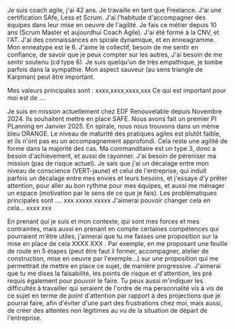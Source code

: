 
Je suis coach agile, j'ai 42 ans. Je travaille en tant que Freelance.
J'ai une certification SAfe, Less et Scrum.
J'ai l'habitude d'accompagner des équipes dans leur mise en oeuvre de l'agilité.
Je fais ce métier depuis 10 ans (Scrum Master et aujourdhui Coach Agile).
J'ai été formé à la CNV, et l'AT. J'ai des connaissances en spirale dynamique, et en enneagramme.
Mon enneatype est le 6. J'aime le collectif, besoin de me sentir en confiance, de savoir que je peux  compter sur les autres, J'ai besoin de  me sentir soutenu (cd type 6).
Je suis quelqu'un de très empathique, je tombe parfois dans la sympathie. 
Mon aspect sauveur (au sens triangle de Karpman) peut être important.

Mes valeurs principales sont : xxxx,xxxx,xxxx,xxx
Ce qui est important pour moi est de .... 

Je suis en mission actuellement chez EDF Renouvelable depuis Novembre 2024. Ils souhaitent mettre en place SAFE. Nous avons fait un premier PI PLanning en Janvier 2025. En spirale, nous nous trouvons dans un mème bleu ORANGE. Le niveau de maturité des pratiques agiles est plutôt faible, et ils n'ont pas eu un accompagnement approfondi. Cela reste une agilité de forme dans la majorité des cas.
Ma commanditaire est un type 3, donc a besoin d'achievement, et aussi de rayonner.
J'ai besoin de péreniser ma mission (pas de risque actuel). 
Je sais que j'ai un décalage entre mon niveau de conscience (VERT-jaune) et celui de l'entreprise, qui induit parfois un décalage entre mes envies et leurs besoins, et j'essaye d'y prêter attention, pour aller au bon rythme pour mes équipes, et aussi me ménager un espace (motivation par le sens de ce que je fais).
Les problématiques principales sont .... xxx xxxxx xxxxx 
J'aimerai pouvoir changer cela en cela... xxxx xxx 

En prenant qui je suis et mon contexte, qui sont mes forces et mes contraintes, mais aussi en prenant en compte certaines compétences qui pourraient m'être utiles, j'aimerai que tu me fasses une proposition sur la mise en place de cela XXXX XXX .
Par exemple, en me proposant une feuille de route en 5 étapes (peut être faut il former, accompagner, atelier de construction, mise en oeuvre par l'exemple...) sur une proposition qui me permettrait de mettre en place ce sujet, de manière progressive. 
J'aimerai que tu me dises la faisabilité, les points de risque et d'attention, les pré requis également pour pouvoir le faire. Tu peux aussi m'indiquer les difficultés à travailler qui seraient de l'ordre de ma personnalité vis à vis de ce sujet en terme de point d'attention par rapport à des projections que je pourrai faire, afin d'éviter d'une part des frustrations chez moi, mais aussi, de créer des attentes non légitimes au vu de la situation de départ de l'entreprise.



